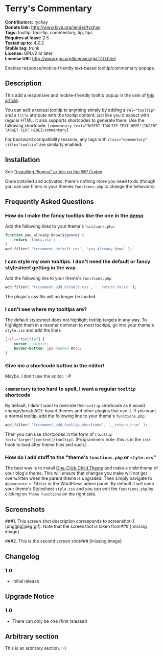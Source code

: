 # Terry's Commentary #
**Contributors:** tychay    
**Donate link:** http://www.kiva.org/lender/tychay    
**Tags:** tooltip, tool-tip, commentary, tip, tips    
**Requires at least:** 2.5    
**Tested up to:** 4.2.2    
**Stable tag:** trunk    
**License:** GPLv2 or later    
**License URI:** http://www.gnu.org/licenses/gpl-2.0.html    

Enables response/mobile-friendly text-based tooltip/commentary popups.

## Description ##

This add a responsive and mobile-friendly tooltip popup in the vein of
[this article](http://osvaldas.info/elegant-css-and-jquery-tooltip-responsive-mobile-friendly).

You can add a textual tooltip to anything simply by adding a `rel="tooltip"`
and a `title` attribute with the tooltip content, just like you'd expect with
regular HTML. It also supports shortcodes to generate them. Use the following
shortcode:
`[commentary text="INSERT TOOLTIP TEXT HERE"]INSERT TARGET TEXT HERE[/commentary]`

For backward compatibility reasons, any tags with `class="commentary" title="tooltip"` are similarly enabled.

## Installation ##

See ["Installing Plugins" article on the WP Codex](http://codex.wordpress.org/Managing_Plugins#Installing_Plugins)

Once installed and activated, there's nothing more you need to do (though you
can use filters in your themes `functions.php` to change the behaviors)

## Frequently Asked Questions ##

### How do I make the fancy tooltips like the one in the [demo](http://osvaldas.info/examples/elegant-css-and-jquery-tooltip-responsive-mobile-friendly/) ###

Add the following lines to your theme's `functions.php`:

```php
function you_already_know($ignore) {
    return 'fancy.css';
}
add_filter( 'tccomment_default_css', 'you_already_know' );
```

### I can style my own tooltips. I don't need the default or fancy stylesheet getting in the way. ###

Add the following line to your theme's `functions.php`:

```php
add_filter( 'tccomment_add_default_css', '__return_false' );
```

The plugin's css file will no longer be loaded.

### I can't see where my tooltips are? ###

The default stylesheet does not highlight tooltip targets in any way. To
highlight them in a manner common to most tooltips, go into your theme's
`style.css` and add the lines

```css
[rel~="tooltip"] {
    cursor: pointer;
    border-bottom: 1px dashed #ccc;
}
```

### Give me a shortcode button in the editor! ###

Maybe. I don't use the editor. :-P

### `commentary` is too hard to spell, I want a regular `tooltip` shortcode ###

By default, I didn't want to override the `tooltip` shortcode as it would
change/break ACE-based themes and other plugins that use it. If you want a
normal tooltip, add the following line to your theme's `functions.php`:

```php
add_filter( 'tccomment_add_tooltip_shortcode', '__return_true' );
```

Then you can use shortcodes in the form of `[tooltip text="target"]content[/tooltip]`. (Programmers note: this is in the `init` hook to load after theme
files and such.)

### How do I add stuff to the "theme's `functions.php` or `style.css`" ###

The best way is to install [One-Click Child Theme](https://wordpress.org/plugins/one-click-child-theme/)
and make a child theme of your blog's theme. This will ensure that changes you
make will not get overwritten when the parent theme is upgraded. Then simply
navigate to `Appearance > Editor` in the WordPress admin panel. By default it
will open your theme's Stylesheet `style.css` and you can edit the
`functions.php` by clicking on `Theme Functions` on the right side.


## Screenshots ##

###1. This screen shot description corresponds to screenshot-1.(png|jpg|jpeg|gif). Note that the screenshot is taken from###
[missing image]

###2. This is the second screen shot###
[missing image]


## Changelog ##

### 1.0 ###
* Initial release

## Upgrade Notice ##

### 1.0 ###
* There can only be one (first release)!

## Arbitrary section ##

This is an arbitrary section. :-)

